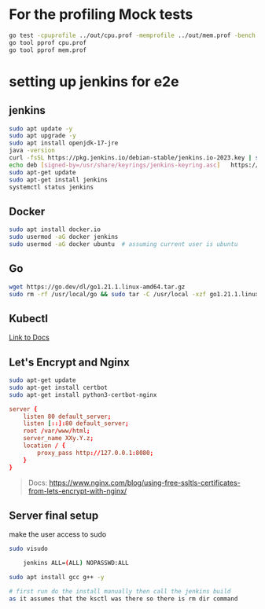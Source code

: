 # For the profiling Mock tests

```bash
go test -cpuprofile ../out/cpu.prof -memprofile ../out/mem.prof -bench . -benchtime=1x -cover -v
go tool pprof cpu.prof
go tool pprof mem.prof
```

# setting up jenkins for e2e

## jenkins
```bash
sudo apt update -y
sudo apt upgrade -y
sudo apt install openjdk-17-jre
java -version
curl -fsSL https://pkg.jenkins.io/debian-stable/jenkins.io-2023.key | sudo tee   /usr/share/keyrings/jenkins-keyring.asc > /dev/null
echo deb [signed-by=/usr/share/keyrings/jenkins-keyring.asc]   https://pkg.jenkins.io/debian-stable binary/ | sudo tee   /etc/apt/sources.list.d/jenkins.list > /dev/null
sudo apt-get update
sudo apt-get install jenkins
systemctl status jenkins
```

## Docker
```bash
sudo apt install docker.io
sudo usermod -aG docker jenkins
sudo usermod -aG docker ubuntu  # assuming current user is ubuntu
```

## Go
```bash
wget https://go.dev/dl/go1.21.1.linux-amd64.tar.gz
sudo rm -rf /usr/local/go && sudo tar -C /usr/local -xzf go1.21.1.linux-amd64.tar.gz
```

## Kubectl

[Link to Docs](https://kubernetes.io/docs/tasks/tools/install-kubectl-linux/#install-using-native-package-management)

## Let's Encrypt and Nginx
```bash
sudo apt-get update
sudo apt-get install certbot
sudo apt-get install python3-certbot-nginx
```

```conf
server {
    listen 80 default_server;
    listen [::]:80 default_server;
    root /var/www/html;
    server_name XXy.Y.z;
    location / {
        proxy_pass http://127.0.0.1:8080;
    }
}
```

> Docs: https://www.nginx.com/blog/using-free-ssltls-certificates-from-lets-encrypt-with-nginx/

## Server final setup
make the user access to sudo
```bash
sudo visudo

    jenkins ALL=(ALL) NOPASSWD:ALL

sudo apt install gcc g++ -y

# first run do the install manually then call the jenkins build
as it assumes that the ksctl was there so there is rm dir command
```
